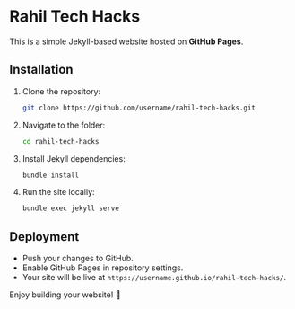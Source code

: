# Rahil Tech Hacks

This is a simple Jekyll-based website hosted on **GitHub Pages**.

## Installation
1. Clone the repository:
   ```sh
   git clone https://github.com/username/rahil-tech-hacks.git
   ```
2. Navigate to the folder:
   ```sh
   cd rahil-tech-hacks
   ```
3. Install Jekyll dependencies:
   ```sh
   bundle install
   ```
4. Run the site locally:
   ```sh
   bundle exec jekyll serve
   ```

## Deployment
- Push your changes to GitHub.
- Enable GitHub Pages in repository settings.
- Your site will be live at `https://username.github.io/rahil-tech-hacks/`.

Enjoy building your website! 🚀

